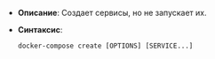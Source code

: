 - **Описание**: Создает сервисы, но не запускает их.
- **Синтаксис**:
	
	`docker-compose create [OPTIONS] [SERVICE...]`
	